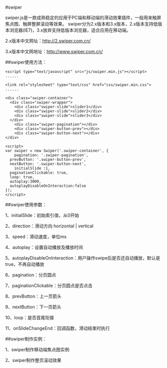 #swiper


swiper.js是一款成熟稳定的应用于PC端和移动端的滑动效果插件，一般用来触屏焦点图、触屏整屏滚动等效果。 swiper分为2.x版本和3.x版本，2.x版本支持低版本浏览器(IE7)，3.x放弃支持低版本浏览器，适合应用在移动端。

2.x版本中文网址：http://2.swiper.com.cn/

3.x版本中文网地址：http://www.swiper.com.cn/

##swiper使用方法：
```
<script type="text/javascript" src="js/swiper.min.js"></script>
......

<link rel="stylesheet" type="text/css" href="css/swiper.min.css">
......

<div class="swiper-container">
  <div class="swiper-wrapper">
    <div class="swiper-slide">slider1</div>
    <div class="swiper-slide">slider2</div>
    <div class="swiper-slide">slider3</div>
  </div>
    <div class="swiper-pagination"></div>
    <div class="swiper-button-prev"></div>
    <div class="swiper-button-next"></div>
</div>

<script> 
var swiper = new Swiper('.swiper-container', {
    pagination: '.swiper-pagination',
  prevButton: '.swiper-button-prev',
  nextButton: '.swiper-button-next',
    initialSlide :1,
  paginationClickable: true,
  loop: true,
  autoplay:3000,
  autoplayDisableOnInteraction:false
});
</script>
```


##swiper使用参数：


1、initialSlide：初始索引值，从0开始

2、direction：滑动方向 horizontal | vertical

3、speed：滑动速度，单位ms

4、autoplay：设置自动播放及播放时间

5、autoplayDisableOnInteraction：用户操作swipe后是否还自动播放，默认是true，不再自动播放

6、pagination：分页圆点

7、paginationClickable：分页圆点是否点击

8、prevButton：上一页箭头

9、nextButton：下一页箭头

10、loop：是否首尾衔接

11、onSlideChangeEnd：回调函数，滑动结束时执行

##swiper制作实例：


1、swiper制作移动端焦点图实例

2、swiper制作整页滚动效果